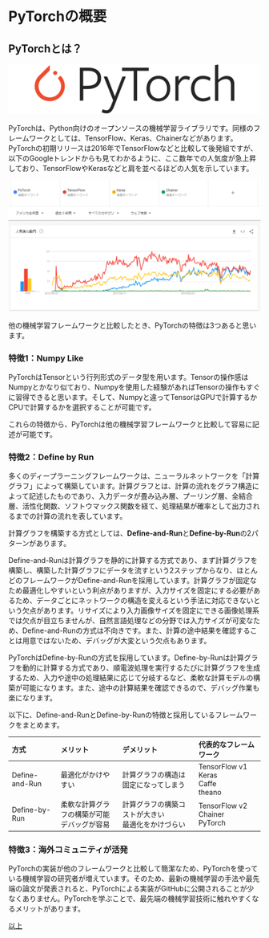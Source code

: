 # PyTorchの概要

## PyTorchとは？
![PyTorch](https://raw.githubusercontent.com/JuvenileTalk9/PyTorch/master/01_PyTorch%E3%81%AE%E6%A6%82%E8%A6%81/pytorch-logo-dark.png)

PyTorchは、Python向けのオープンソースの機械学習ライブラリです。同様のフレームワークとしては、TensorFlow、Keras、Chainerなどがあります。PyTorchの初期リリースは2016年でTensorFlowなどと比較して後発組ですが、以下のGoogleトレンドからも見てわかるように、ここ数年での人気度が急上昇しており、TensorFlowやKerasなどと肩を並べるほどの人気を示しています。

![Googleトレンド](https://raw.githubusercontent.com/JuvenileTalk9/PyTorch/master/01_PyTorch%E3%81%AE%E6%A6%82%E8%A6%81/google_trend.png)

他の機械学習フレームワークと比較したとき、PyTorchの特徴は3つあると思います。

### 特徴1：Numpy Like
PyTorchはTensorという行列形式のデータ型を用います。Tensorの操作感はNumpyとかなり似ており、Numpyを使用した経験があればTensorの操作もすぐに習得できると思います。そして、Numpyと違ってTensorはGPUで計算するかCPUで計算するかを選択することが可能です。

これらの特徴から、PyTorchは他の機械学習フレームワークと比較して容易に記述が可能です。

### 特徴2：Define by Run
多くのディープラーニングフレームワークは、ニューラルネットワークを「計算グラフ」によって構築しています。計算グラフとは、計算の流れをグラフ構造によって記述したものであり、入力データが畳み込み層、プーリング層、全結合層、活性化関数、ソフトウマックス関数を経て、処理結果が確率として出力されるまでの計算の流れを表しています。

計算グラフを構築する方式としては、**Define-and-Run**と**Define-by-Run**の2パターンがあります。

Define-and-Runは計算グラフを静的に計算する方式であり、まず計算グラフを構築し、構築した計算グラフにデータを流すという2ステップからなり、ほとんどのフレームワークがDefine-and-Runを採用しています。計算グラフが固定なため最適化しやすいという利点がありますが、入力サイズを固定にする必要があるため、データごとにネットワークの構造を変えるという手法に対応できないという欠点があります。リサイズにより入力画像サイズを固定にできる画像処理系では欠点が目立ちませんが、自然言語処理などの分野では入力サイズが可変なため、Define-and-Runの方式は不向きです。また、計算の途中結果を確認することは用意ではないため、デバッグが大変という欠点もあります。

PyTorchはDefine-by-Runの方式を採用しています。Define-by-Runは計算グラフを動的に計算する方式であり、順電波処理を実行するたびに計算グラフを生成するため、入力や途中の処理結果に応じて分岐するなど、柔軟な計算モデルの構築が可能になります。また、途中の計算結果を確認できるので、デバッグ作業も楽になります。

以下に、Define-and-RunとDefine-by-Runの特徴と採用しているフレームワークをまとめます。

|方式|メリット|デメリット|代表的なフレームワーク|
|:--|:--|:--|:--|
|Define-and-Run|最適化がかけやすい|計算グラフの構造は固定になってしまう|TensorFlow v1<br> Keras <br> Caffe <br> theano|
|Define-by-Run|柔軟な計算グラフの構築が可能 <br> デバッグが容易|計算グラフの構築コストが大きい <br> 最適化をかけづらい|TensorFlow v2 <br> Chainer <br> PyTorch|

### 特徴3：海外コミュニティが活発
PyTorchの実装が他のフレームワークと比較して簡潔なため、PyTorchを使っている機械学習の研究者が増えています。そのため、最新の機械学習の手法や最先端の論文が発表されると、PyTorchによる実装がGitHubに公開されることが少なくありません。PyTorchを学ぶことで、最先端の機械学習技術に触れやすくなるメリットがあります。


[以上](https://github.com/JuvenileTalk9/PyTorch)
